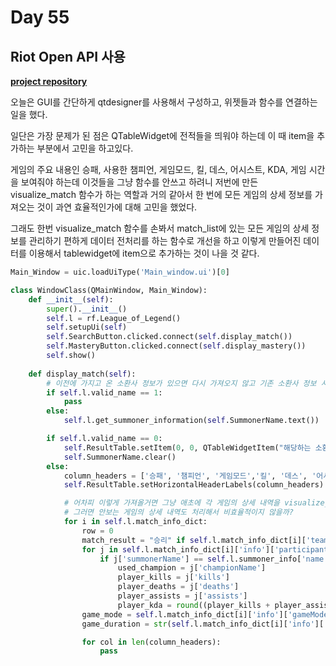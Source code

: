 # Day 55
## Riot Open API 사용
[**project repository**](https://github.com/KrTeaparty/Riot_API)

오늘은 GUI를 간단하게 qtdesigner를 사용해서 구성하고, 위젯들과 함수를 연결하는 일을 했다.

일단은 가장 문제가 된 점은 QTableWidget에 전적들을 띄워야 하는데 이 때 item을 추가하는 부분에서 고민을 하고있다.

게임의 주요 내용인 승패, 사용한 챔피언, 게임모드, 킬, 데스, 어시스트, KDA, 게임 시간을 보여줘야 하는데 이것들을 그냥 함수를 안쓰고 하려니 저번에 만든 visualize_match 함수가 하는 역할과 거의 같아서 한 번에 모든 게임의 상세 정보를 가져오는 것이 과연 효율적인가에 대해 고민을 했었다.

그래도 한번 visualize_match 함수를 손봐서 match_list에 있는 모든 게임의 상세 정보를 관리하기 편하게 데이터 전처리를 하는 함수로 개선을 하고 이렇게 만들어진 데이터를 이용해서 tablewidget에 item으로 추가하는 것이 나을 것 같다.
```python
Main_Window = uic.loadUiType('Main_window.ui')[0]

class WindowClass(QMainWindow, Main_Window):
    def __init__(self):
        super().__init__()
        self.l = rf.League_of_Legend()
        self.setupUi(self)
        self.SearchButton.clicked.connect(self.display_match())
        self.MasteryButton.clicked.connect(self.display_mastery())
        self.show()
    
    def display_match(self):
        # 이전에 가지고 온 소환사 정보가 있으면 다시 가져오지 않고 기존 소환사 정보 사용
        if self.l.valid_name == 1:
            pass
        else:
            self.l.get_summoner_information(self.SummonerName.text())

        if self.l.valid_name == 0:
            self.ResultTable.setItem(0, 0, QTableWidgetItem("해당하는 소환사가 없습니다."))
            self.SummonerName.clear()
        else:
            column_headers = ['승패', '챔피언', '게임모드','킬', '데스', '어시', 'KDA', '게임시간']
            self.ResultTable.setHorizontalHeaderLabels(column_headers)

            # 어차피 이렇게 가져올거면 그냥 애초에 각 게임의 상세 내역을 visualize_match 함수로 만들어 버리는 것은 어떤가?
            # 그러면 안보는 게임의 상세 내역도 처리해서 비효율적이지 않을까?
            for i in self.l.match_info_dict:
                row = 0
                match_result = "승리" if self.l.match_info_dict[i]['teams'][0]['win'] == 1 else "패배"
                for j in self.l.match_info_dict[i]['info']['participants']:
                    if j['summonerName'] == self.l.summoner_info['name']:
                        used_champion = j['championName']
                        player_kills = j['kills']
                        player_deaths = j['deaths']
                        player_assists = j['assists']
                        player_kda = round((player_kills + player_assists) / player_deaths, 1)
                game_mode = self.l.match_info_dict[i]['info']['gameMode']
                game_duration = str(self.l.match_info_dict[i]['info']['gameDuration'] // 60) + '분 ' + str(self.l.match_info_dict[i]['info']['gameDuration'] % 60) + '초'

                for col in len(column_headers):
                    pass
```
